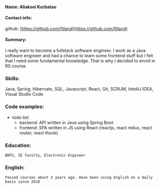 #### Name: Aliaksei Kurbatau

#### Contact info:
   github:  [https://github.com/filland](https://github.com/filland)
    
#### Summary: 
I really want to become a fullstack software engineer. I work as a Java software engineer and had a chance to learn some frontend stuff but I felt that I need some fundamental knowledge. That is why I decided to enroll in RS course.

### Skills:
Java, Spring, Hibernate, SQL, Javascript, React, Git, SCRUM, IntelliJ IDEA, Visual Studio Code

### Code examples:
* todo list:
  * backend: API written in Java using Spring Boot
  * frontend: SPA written in JS using React (reactjs, react redux, react router, react thunk) 

### Education:
    BNTU, IE faculty, Electronic Engineer 

### English:
    Passed courses about 3 years ago. Have been using English on a daily basis since 2018
    
